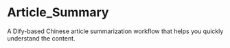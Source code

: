 # Article_Summary
A Dify-based Chinese article summarization workflow that helps you quickly understand the content.
